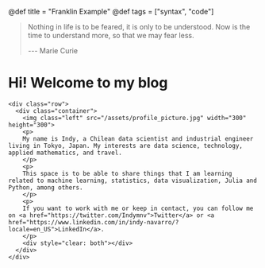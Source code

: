 @def title = "Franklin Example"
@def tags = ["syntax", "code"]


> Nothing in life is to be feared, it is only to be understood. Now is the time to understand more, so that we may fear less.
>
> --- Marie Curie

# Hi! Welcome to my blog

~~~
<div class="row">
  <div class="container">
    <img class="left" src="/assets/profile_picture.jpg" width="300" height="300">
    <p>
    My name is Indy, a Chilean data scientist and industrial engineer living in Tokyo, Japan. My interests are data science, technology, applied mathematics, and travel.
    </p>
    <p>
    This space is to be able to share things that I am learning related to machine learning, statistics, data visualization, Julia and Python, among others.
    </p>
    <p>
    If you want to work with me or keep in contact, you can follow me on <a href="https://twitter.com/Indymnv">Twitter</a> or <a href="https://www.linkedin.com/in/indy-navarro/?locale=en_US">LinkedIn</a>.
    </p>
    <div style="clear: both"></div>      
  </div>
</div>
~~~

